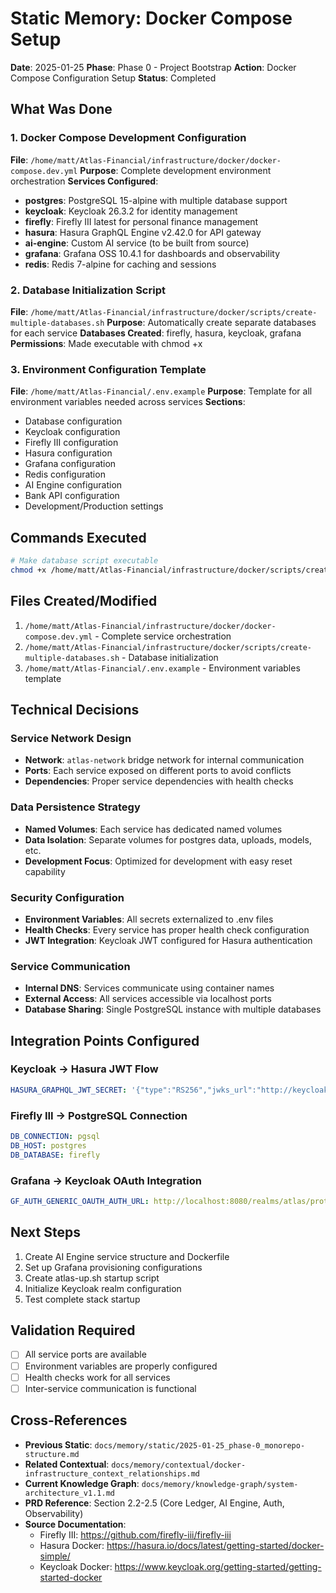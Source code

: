 # Static Memory: Docker Compose Setup

**Date**: 2025-01-25
**Phase**: Phase 0 - Project Bootstrap
**Action**: Docker Compose Configuration Setup
**Status**: Completed

## What Was Done

### 1. Docker Compose Development Configuration
**File**: `/home/matt/Atlas-Financial/infrastructure/docker/docker-compose.dev.yml`
**Purpose**: Complete development environment orchestration
**Services Configured**:
- **postgres**: PostgreSQL 15-alpine with multiple database support
- **keycloak**: Keycloak 26.3.2 for identity management
- **firefly**: Firefly III latest for personal finance management
- **hasura**: Hasura GraphQL Engine v2.42.0 for API gateway
- **ai-engine**: Custom AI service (to be built from source)
- **grafana**: Grafana OSS 10.4.1 for dashboards and observability
- **redis**: Redis 7-alpine for caching and sessions

### 2. Database Initialization Script
**File**: `/home/matt/Atlas-Financial/infrastructure/docker/scripts/create-multiple-databases.sh`
**Purpose**: Automatically create separate databases for each service
**Databases Created**: firefly, hasura, keycloak, grafana
**Permissions**: Made executable with chmod +x

### 3. Environment Configuration Template
**File**: `/home/matt/Atlas-Financial/.env.example`
**Purpose**: Template for all environment variables needed across services
**Sections**:
- Database configuration
- Keycloak configuration
- Firefly III configuration
- Hasura configuration
- Grafana configuration
- Redis configuration
- AI Engine configuration
- Bank API configuration
- Development/Production settings

## Commands Executed
```bash
# Make database script executable
chmod +x /home/matt/Atlas-Financial/infrastructure/docker/scripts/create-multiple-databases.sh
```

## Files Created/Modified
1. `/home/matt/Atlas-Financial/infrastructure/docker/docker-compose.dev.yml` - Complete service orchestration
2. `/home/matt/Atlas-Financial/infrastructure/docker/scripts/create-multiple-databases.sh` - Database initialization
3. `/home/matt/Atlas-Financial/.env.example` - Environment variables template

## Technical Decisions

### Service Network Design
- **Network**: `atlas-network` bridge network for internal communication
- **Ports**: Each service exposed on different ports to avoid conflicts
- **Dependencies**: Proper service dependencies with health checks

### Data Persistence Strategy
- **Named Volumes**: Each service has dedicated named volumes
- **Data Isolation**: Separate volumes for postgres data, uploads, models, etc.
- **Development Focus**: Optimized for development with easy reset capability

### Security Configuration
- **Environment Variables**: All secrets externalized to .env files
- **Health Checks**: Every service has proper health check configuration
- **JWT Integration**: Keycloak JWT configured for Hasura authentication

### Service Communication
- **Internal DNS**: Services communicate using container names
- **External Access**: All services accessible via localhost ports
- **Database Sharing**: Single PostgreSQL instance with multiple databases

## Integration Points Configured

### Keycloak → Hasura JWT Flow
```yaml
HASURA_GRAPHQL_JWT_SECRET: '{"type":"RS256","jwks_url":"http://keycloak:8080/realms/atlas/protocol/openid_connect/certs"}'
```

### Firefly III → PostgreSQL Connection
```yaml
DB_CONNECTION: pgsql
DB_HOST: postgres
DB_DATABASE: firefly
```

### Grafana → Keycloak OAuth Integration
```yaml
GF_AUTH_GENERIC_OAUTH_AUTH_URL: http://localhost:8080/realms/atlas/protocol/openid_connect/auth
```

## Next Steps
1. Create AI Engine service structure and Dockerfile
2. Set up Grafana provisioning configurations
3. Create atlas-up.sh startup script
4. Initialize Keycloak realm configuration
5. Test complete stack startup

## Validation Required
- [ ] All service ports are available
- [ ] Environment variables are properly configured
- [ ] Health checks work for all services
- [ ] Inter-service communication is functional

## Cross-References
- **Previous Static**: `docs/memory/static/2025-01-25_phase-0_monorepo-structure.md`
- **Related Contextual**: `docs/memory/contextual/docker-infrastructure_context_relationships.md`
- **Current Knowledge Graph**: `docs/memory/knowledge-graph/system-architecture_v1.1.md`
- **PRD Reference**: Section 2.2-2.5 (Core Ledger, AI Engine, Auth, Observability)
- **Source Documentation**:
  - Firefly III: https://github.com/firefly-iii/firefly-iii
  - Hasura Docker: https://hasura.io/docs/latest/getting-started/docker-simple/
  - Keycloak Docker: https://www.keycloak.org/getting-started/getting-started-docker
